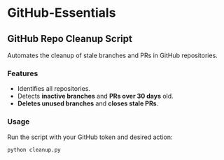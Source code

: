 # GitHub-Essentials
## GitHub Repo Cleanup Script

Automates the cleanup of stale branches and PRs in GitHub repositories.

### Features
- Identifies all repositories.
- Detects **inactive branches** and **PRs over 30 days** old.
- **Deletes unused branches** and **closes stale PRs**.

### Usage
Run the script with your GitHub token and desired action:
```bash
python cleanup.py
